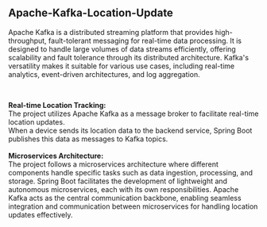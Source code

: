 <h2> Apache-Kafka-Location-Update </h2>
<p>Apache Kafka is a distributed streaming platform that provides high-throughput, fault-tolerant messaging for real-time data processing.
It is designed to handle large volumes of data streams efficiently, offering scalability and fault tolerance through its distributed architecture.
Kafka's versatility makes it suitable for various use cases, including real-time analytics, event-driven architectures, and log aggregation.</p>
<br>

<strong>Real-time Location Tracking:</strong><br>
The project utilizes Apache Kafka as a message broker to facilitate real-time location updates.
<br>
When a device sends its location data to the backend service, Spring Boot publishes this data as messages to Kafka topics.
<br> 
<br>
<strong>
Microservices Architecture: </strong>
<br>
The project follows a microservices architecture where different components handle specific tasks such as data ingestion, processing, and storage. Spring Boot facilitates the development of lightweight and autonomous microservices, each with its own responsibilities. Apache Kafka acts as the central communication backbone, enabling seamless integration and communication between microservices for handling location updates effectively.
